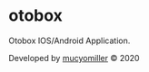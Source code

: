 # otobox

Otobox IOS/Android Application.

Developed by [mucyomiller](https://mucyofred.com) &copy; 2020
